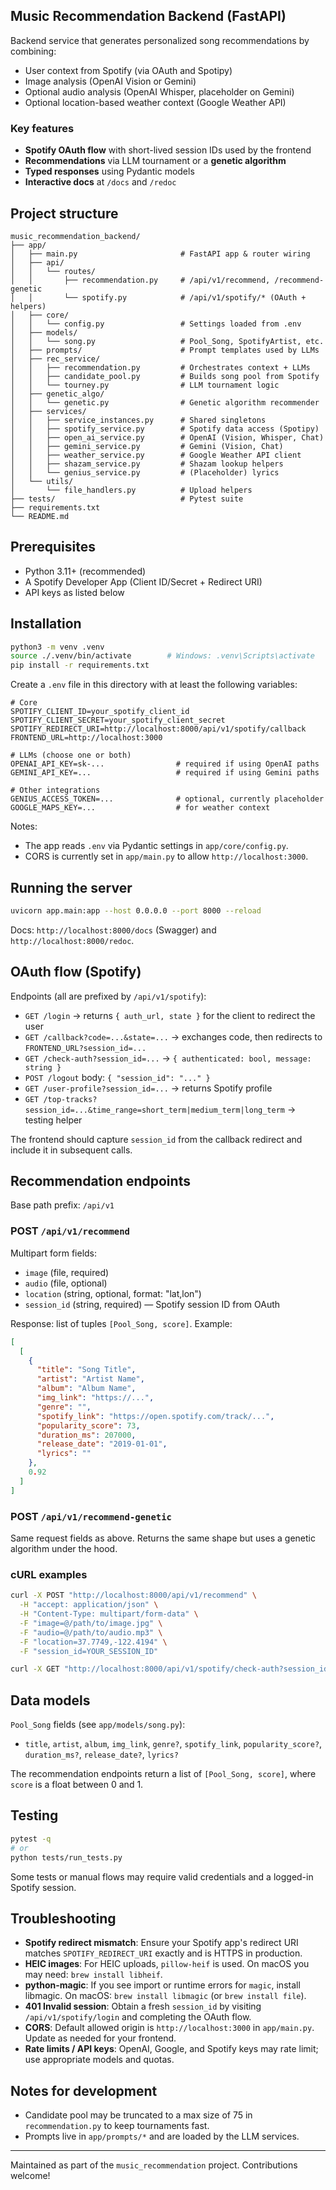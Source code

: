 ## Music Recommendation Backend (FastAPI)

Backend service that generates personalized song recommendations by combining:
- User context from Spotify (via OAuth and Spotipy)
- Image analysis (OpenAI Vision or Gemini)
- Optional audio analysis (OpenAI Whisper, placeholder on Gemini)
- Optional location-based weather context (Google Weather API)

### Key features
- **Spotify OAuth flow** with short-lived session IDs used by the frontend
- **Recommendations** via LLM tournament or a **genetic algorithm**
- **Typed responses** using Pydantic models
- **Interactive docs** at `/docs` and `/redoc`

## Project structure

```
music_recommendation_backend/
├── app/
│   ├── main.py                       # FastAPI app & router wiring
│   ├── api/
│   │   └── routes/
│   │       ├── recommendation.py     # /api/v1/recommend, /recommend-genetic
│   │       └── spotify.py            # /api/v1/spotify/* (OAuth + helpers)
│   ├── core/
│   │   └── config.py                 # Settings loaded from .env
│   ├── models/
│   │   └── song.py                   # Pool_Song, SpotifyArtist, etc.
│   ├── prompts/                      # Prompt templates used by LLMs
│   ├── rec_service/
│   │   ├── recommendation.py         # Orchestrates context + LLMs
│   │   ├── candidate_pool.py         # Builds song pool from Spotify
│   │   └── tourney.py                # LLM tournament logic
│   ├── genetic_algo/
│   │   └── genetic.py                # Genetic algorithm recommender
│   ├── services/
│   │   ├── service_instances.py      # Shared singletons
│   │   ├── spotify_service.py        # Spotify data access (Spotipy)
│   │   ├── open_ai_service.py        # OpenAI (Vision, Whisper, Chat)
│   │   ├── gemini_service.py         # Gemini (Vision, Chat)
│   │   ├── weather_service.py        # Google Weather API client
│   │   ├── shazam_service.py         # Shazam lookup helpers
│   │   └── genius_service.py         # (Placeholder) lyrics
│   └── utils/
│       └── file_handlers.py          # Upload helpers
├── tests/                            # Pytest suite
├── requirements.txt
└── README.md
```

## Prerequisites
- Python 3.11+ (recommended)
- A Spotify Developer App (Client ID/Secret + Redirect URI)
- API keys as listed below

## Installation

```bash
python3 -m venv .venv
source ./.venv/bin/activate        # Windows: .venv\Scripts\activate
pip install -r requirements.txt
```

Create a `.env` file in this directory with at least the following variables:

```env
# Core
SPOTIFY_CLIENT_ID=your_spotify_client_id
SPOTIFY_CLIENT_SECRET=your_spotify_client_secret
SPOTIFY_REDIRECT_URI=http://localhost:8000/api/v1/spotify/callback
FRONTEND_URL=http://localhost:3000

# LLMs (choose one or both)
OPENAI_API_KEY=sk-...                # required if using OpenAI paths
GEMINI_API_KEY=...                   # required if using Gemini paths

# Other integrations
GENIUS_ACCESS_TOKEN=...              # optional, currently placeholder
GOOGLE_MAPS_KEY=...                  # for weather context
```

Notes:
- The app reads `.env` via Pydantic settings in `app/core/config.py`.
- CORS is currently set in `app/main.py` to allow `http://localhost:3000`.

## Running the server

```bash
uvicorn app.main:app --host 0.0.0.0 --port 8000 --reload
```

Docs: `http://localhost:8000/docs` (Swagger) and `http://localhost:8000/redoc`.

## OAuth flow (Spotify)
Endpoints (all are prefixed by `/api/v1/spotify`):
- `GET /login` → returns `{ auth_url, state }` for the client to redirect the user
- `GET /callback?code=...&state=...` → exchanges code, then redirects to `FRONTEND_URL?session_id=...`
- `GET /check-auth?session_id=...` → `{ authenticated: bool, message: string }`
- `POST /logout` body: `{ "session_id": "..." }`
- `GET /user-profile?session_id=...` → returns Spotify profile
- `GET /top-tracks?session_id=...&time_range=short_term|medium_term|long_term` → testing helper

The frontend should capture `session_id` from the callback redirect and include it in subsequent calls.

## Recommendation endpoints

Base path prefix: `/api/v1`

### POST `/api/v1/recommend`
Multipart form fields:
- `image` (file, required)
- `audio` (file, optional)
- `location` (string, optional, format: "lat,lon")
- `session_id` (string, required) — Spotify session ID from OAuth

Response: list of tuples `[Pool_Song, score]`. Example:

```json
[
  [
    {
      "title": "Song Title",
      "artist": "Artist Name",
      "album": "Album Name",
      "img_link": "https://...",
      "genre": "",
      "spotify_link": "https://open.spotify.com/track/...",
      "popularity_score": 73,
      "duration_ms": 207000,
      "release_date": "2019-01-01",
      "lyrics": ""
    },
    0.92
  ]
]
```

### POST `/api/v1/recommend-genetic`
Same request fields as above. Returns the same shape but uses a genetic algorithm under the hood.

### cURL examples

```bash
curl -X POST "http://localhost:8000/api/v1/recommend" \
  -H "accept: application/json" \
  -H "Content-Type: multipart/form-data" \
  -F "image=@/path/to/image.jpg" \
  -F "audio=@/path/to/audio.mp3" \
  -F "location=37.7749,-122.4194" \
  -F "session_id=YOUR_SESSION_ID"
```

```bash
curl -X GET "http://localhost:8000/api/v1/spotify/check-auth?session_id=YOUR_SESSION_ID"
```

## Data models

`Pool_Song` fields (see `app/models/song.py`):
- `title`, `artist`, `album`, `img_link`, `genre?`, `spotify_link`, `popularity_score?`, `duration_ms?`, `release_date?`, `lyrics?`

The recommendation endpoints return a list of `[Pool_Song, score]`, where `score` is a float between 0 and 1.

## Testing

```bash
pytest -q
# or
python tests/run_tests.py
```

Some tests or manual flows may require valid credentials and a logged-in Spotify session.

## Troubleshooting

- **Spotify redirect mismatch**: Ensure your Spotify app's redirect URI matches `SPOTIFY_REDIRECT_URI` exactly and is HTTPS in production.
- **HEIC images**: For HEIC uploads, `pillow-heif` is used. On macOS you may need: `brew install libheif`.
- **python-magic**: If you see import or runtime errors for `magic`, install libmagic. On macOS: `brew install libmagic` (or `brew install file`).
- **401 Invalid session**: Obtain a fresh `session_id` by visiting `/api/v1/spotify/login` and completing the OAuth flow.
- **CORS**: Default allowed origin is `http://localhost:3000` in `app/main.py`. Update as needed for your frontend.
- **Rate limits / API keys**: OpenAI, Google, and Spotify keys may rate limit; use appropriate models and quotas.

## Notes for development
- Candidate pool may be truncated to a max size of 75 in `recommendation.py` to keep tournaments fast.
- Prompts live in `app/prompts/*` and are loaded by the LLM services.

---

Maintained as part of the `music_recommendation` project. Contributions welcome!
